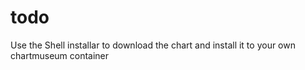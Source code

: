 # todo

Use the Shell installar to download the chart and install it to your own chartmuseum container
